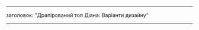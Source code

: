 - - -
заголовок: "Драпірований топ Діана: Варіанти дизайну"
- - -

<PatternOptions pattern='diana' />
